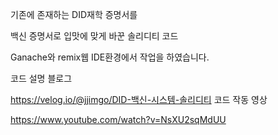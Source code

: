 기존에 존재하는 DID재학 증명서를

백신 증명서로 입맛에 맞게 바꾼 솔리디티 코드

Ganache와 remix웹 IDE환경에서 작업을 하였습니다.

코드 설명 블로그

https://velog.io/@jjimgo/DID-백신-시스템-솔리디티
코드 작동 영상

https://www.youtube.com/watch?v=NsXU2sqMdUU
